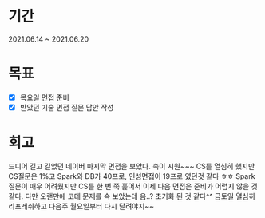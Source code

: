 # 기간
2021.06.14 ~ 2021.06.20

# 목표
- [x] 목요일 면접 준비
- [x] 받았던 기술 면접 질문 답안 작성

# 회고
드디어 길고 길었던 네이버 마지막 면접을 보았다. 속이 시원~~~
CS를 열심히 했지만 CS질문은 1%고 Spark와 DB가 40프로, 인성면접이 19프로 였던것 같다 ㅎㅎ Spark 질문이 매우 어려웠지만 CS를 한 번 쭉 훑어서 이제 다음 면접은 준비가 어렵지 않을 것 같다.
다만 오랜만에 코테 문제를 슥 보았는데 음..? 초기화 된 것 같다^^
금토일 열심히 리프레쉬하고 다음주 월요일부터 다시 달려야지~~
